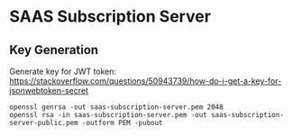 # SAAS Subscription Server

## Key Generation

Generate key for JWT token:
https://stackoverflow.com/questions/50943739/how-do-i-get-a-key-for-jsonwebtoken-secret

```
openssl genrsa -out saas-subscription-server.pem 2048
openssl rsa -in saas-subscription-server.pem -out saas-subscription-server-public.pem -outform PEM -pubout
```
